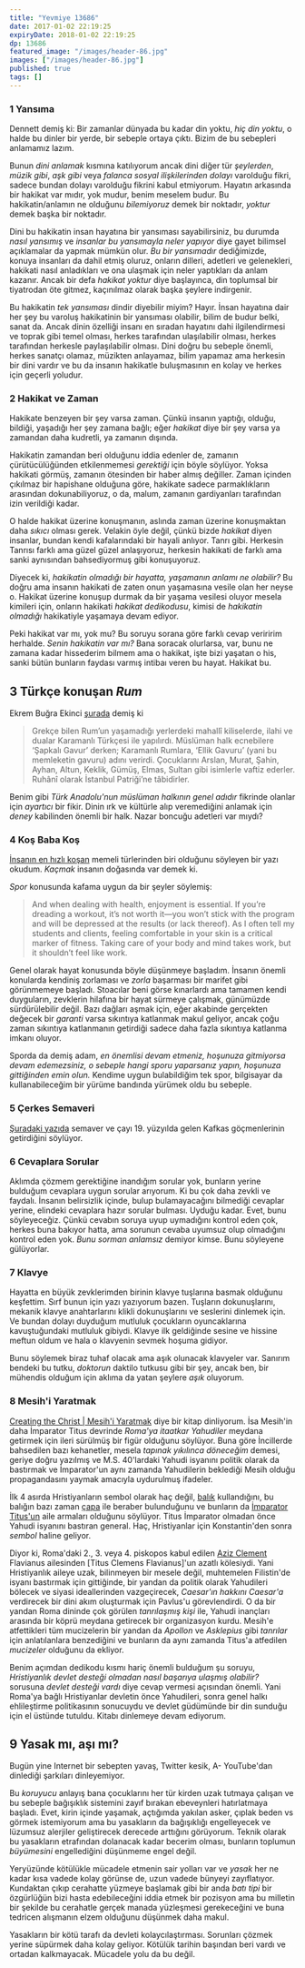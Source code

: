 ```yaml
---
title: "Yevmiye 13686"
date: 2017-01-02 22:19:25
expiryDate: 2018-01-02 22:19:25
dp: 13686
featured_image: "/images/header-86.jpg"
images: ["/images/header-86.jpg"]
published: true
tags: []
---
```




### 1 Yansıma

Dennett demiş ki: Bir zamanlar dünyada bu kadar din yoktu, *hiç din yoktu*, o
halde bu dinler bir yerde, bir sebeple ortaya çıktı. Bizim de bu sebepleri
anlamamız lazım. 

Bunun *dini anlamak* kısmına katılıyorum ancak dini diğer tür *şeylerden*,
*müzik gibi*, *aşk gibi* veya *falanca sosyal ilişkilerinden dolayı* varolduğu
fikri, sadece bundan dolayı varolduğu fikrini kabul etmiyorum. Hayatın arkasında
bir hakikat var mıdır, yok mudur, benim meselem budur. Bu hakikatin/anlamın ne
olduğunu *bilemiyoruz* demek bir noktadır, *yoktur* demek başka bir noktadır. 

Dini bu hakikatin insan hayatına bir yansıması sayabilirsiniz, bu durumda *nasıl
yansımış* ve *insanlar bu yansımayla neler yapıyor* diye gayet bilimsel
açıklamalar da yapmak mümkün olur. *Bu bir yansımadır* dediğimizde, konuya
insanları da dahil etmiş oluruz, onların dilleri, adetleri ve gelenekleri,
hakikati nasıl anladıkları ve ona ulaşmak için neler yaptıkları da anlam
kazanır. Ancak bir defa *hakikat yoktur* diye başlayınca, din toplumsal bir
tiyatrodan öte gitmez, kaçınılmaz olarak başka şeylere indirgenir. 

Bu hakikatin *tek yansıması* dindir diyebilir miyim? Hayır. İnsan hayatına dair
her şey bu varoluş hakikatinin bir yansıması olabilir, bilim de budur belki,
sanat da. Ancak dinin özelliği insanı en sıradan hayatını dahi ilgilendirmesi ve
toprak gibi temel olması, herkes tarafından ulaşılabilir olması, herkes
tarafından herkesle paylaşılabilir olması. Dini doğru bu sebeple önemli,
herkes sanatçı olamaz, müzikten anlayamaz, bilim yapamaz ama herkesin bir dini
vardır ve bu da insanın hakikatle buluşmasının en kolay ve herkes için geçerli
yoludur. 


### 2 Hakikat ve Zaman


Hakikate benzeyen bir şey varsa zaman. Çünkü insanın yaptığı, olduğu, bildiği, yaşadığı her şey zamana bağlı; eğer *hakikat* diye bir şey varsa ya zamandan daha kudretli, ya zamanın dışında. 

Hakikatin zamandan beri olduğunu iddia edenler de, zamanın çürütücülüğünden etkilenmemesi *gerektiği* için böyle söylüyor. Yoksa hakikati görmüş, zamanın ötesinden bir haber almış değiller. Zaman içinden çıkılmaz bir hapishane olduğuna göre, hakikate sadece parmaklıkların arasından dokunabiliyoruz, o da, malum, zamanın gardiyanları tarafından izin verildiği kadar. 

O halde hakikat üzerine konuşmanın, aslında zaman üzerine konuşmaktan daha *sıkıcı* olması gerek. Velakin öyle değil, çünkü bizde *hakikat* diyen insanlar, bundan kendi kafalarındaki bir hayali anlıyor. Tanrı gibi. Herkesin Tanrısı farklı ama güzel güzel anlaşıyoruz, herkesin hakikati de farklı ama sanki aynısından bahsediyormuş gibi konuşuyoruz. 

Diyecek ki, *hakikatin olmadığı bir hayatta, yaşamanın anlamı ne olabilir?* Bu doğru ama insanın hakikati de zaten onun yaşamasına vesile olan her neyse o. Hakikat üzerine konuşup durmak da bir yaşama vesilesi oluyor mesela kimileri için, onların hakikati *hakikat dedikodusu*, kimisi de *hakikatin olmadığı* hakikatiyle yaşamaya devam ediyor. 

Peki hakikat var mı, yok mu? Bu soruyu sorana göre farklı cevap veriririm herhalde. *Senin hakikatin var mı?* Bana soracak olurlarsa, var, bunu ne zamana kadar hissederim bilmem ama o hakikat, işte bizi yaşatan o his, sanki bütün bunların faydası varmış intibaı veren bu hayat. Hakikat bu. 

## 3 Türkçe konuşan *Rum* 

Ekrem Buğra Ekinci [şurada](http://www.ekrembugraekinci.com/makale.asp?id=764)
demiş ki

> Grekçe bilen Rum’un yaşamadığı yerlerdeki mahallî kiliselerde, ilahi ve dualar
> Karamanlı Türkçesi ile yapılırdı. Müslüman halk ecnebilere ‘Şapkalı Gavur’
> derken; Karamanlı Rumlara, ‘Ellik Gavuru’ (yani bu memleketin gavuru) adını
> verirdi. Çocuklarını Arslan, Murat, Şahin, Ayhan, Altun, Keklik, Gümüş, Elmas,
> Sultan gibi isimlerle vaftiz ederler. Ruhânî olarak İstanbul Patriği’ne
> tâbidirler.

Benim gibi *Türk Anadolu'nun müslüman halkının genel adıdır* fikrinde olanlar
için *ayartıcı* bir fikir. Dinin ırk ve kültürle alıp veremediğini anlamak için
*deney* kabilinden önemli bir halk. Nazar boncuğu adetleri var mıydı?


### 4 Koş Baba Koş 

[İnsanın en hızlı koşan](http://bigthink.com/21st-century-spirituality/is-running-long-distances-healthy) memeli
türlerinden biri olduğunu söyleyen bir yazı okudum. *Kaçmak* insanın doğasında
var demek ki. 

*Spor* konusunda kafama uygun da bir şeyler söylemiş: 

> And when dealing with health, enjoyment is essential. If you’re dreading a
> workout, it’s not worth it—you won’t stick with the program and will be
> depressed at the results (or lack thereof). As I often tell my students and
> clients, feeling comfortable in your skin is a critical marker of
> fitness. Taking care of your body and mind takes work, but it shouldn’t feel
> like work.

Genel olarak hayat konusunda böyle düşünmeye başladım. İnsanın önemli konularda
kendiniş zorlaması ve *zorla* başarması bir marifet gibi görünmemeye
başladı. Stoacılar beni görse kınarlardı ama tamamen kendi duyguların, zevklerin
hilafına bir hayat sürmeye çalışmak, günümüzde sürdürülebilir değil. Bazı
dağları aşmak için, eğer akabinde gerçekten değecek bir *garanti* varsa
sıkıntıya katlanmak makul geliyor, ancak çoğu zaman sıkıntıya katlanmanın
getirdiği sadece daha fazla sıkıntıya katlanma imkanı oluyor. 

Sporda da demiş adam, *en önemlisi devam etmeniz, hoşunuza gitmiyorsa devam
edemezsiniz, o sebeple hangi sporu yaparsanız yapın, hoşunuza gittiğinden emin
olun.* Kendime uygun bulabildiğim tek spor, bilgisayar da kullanabileceğim bir
yürüme bandında yürümek oldu bu sebeple. 

### 5 Çerkes Semaveri

[Şuradaki yazıda](http://www.ekrembugraekinci.com/makale.asp?id=763)
semaver ve çayı 19. yüzyılda gelen Kafkas göçmenlerinin getirdiğini
söylüyor. 


### 6 Cevaplara Sorular

Aklımda çözmem gerektiğine inandığım sorular yok, bunların yerine bulduğum
cevaplara uygun sorular arıyorum. Ki bu çok daha zevkli ve faydalı. İnsanın
belirsizlik içinde, bulup bulamayacağını bilmediği cevaplar yerine, elindeki
cevaplara hazır sorular bulması. Uyduğu kadar. Evet, bunu söyleyeceğiz. Çünkü
cevabın soruya uyup uymadığını kontrol eden çok, herkes buna bakıyor hatta, ama
sorunun cevaba uyumsuz olup olmadığını kontrol eden yok. *Bunu sorman anlamsız*
demiyor kimse. Bunu söyleyene gülüyorlar. 

### 7 Klavye 

Hayatta en büyük zevklerimden birinin klavye tuşlarına basmak olduğunu
keşfettim. Sırf bunun için yazı yazıyorum bazen. Tuşların dokunuşlarını, mekanik
klavye anahtarlarını klikli dokunuşlarını ve seslerini dinlemek için. Ve bundan
dolayı duyduğum mutluluk çocukların oyuncaklarına kavuştuğundaki mutluluk
gibiydi. Klavye ilk geldiğinde sesine ve hissine meftun oldum ve hala o
klavyenin sevmek hoşuma gidiyor.

Bunu söylemek biraz tuhaf olacak ama aşık olunacak klavyeler var. Sanırım
bendeki bu tutku, *doktorun* daktilo tutkusu gibi bir şey, ancak ben, bir
mühendis olduğum için aklıma da yatan şeylere *aşık* oluyorum.

### 8 Mesih'i Yaratmak

[Creating the Christ | Mesih'i Yaratmak](https://www.amazon.com/Creating-Christ-Emperors-Invented-Christianity-ebook/dp/B01LRP3EDG) diye bir kitap dinliyorum. İsa Mesih'in
daha İmparator Titus devrinde *Roma'ya itaatkar Yahudiler* meydana getirmek için
ileri sürülmüş bir figür olduğunu söylüyor. Buna göre İncillerde bahsedilen bazı
kehanetler, mesela *tapınak yıkılınca döneceğim* demesi, geriye doğru yazılmış
ve M.S. 40'lardaki Yahudi isyanını politik olarak da bastırmak ve İmparator'un
aynı zamanda Yahudilerin beklediği Mesih olduğu propagandasını yaymak amacıyla
uydurulmuş ifadeler.

İlk 4 asırda Hristiyanların sembol olarak haç değil, [balık](https://en.wikipedia.org/wiki/Ichthys) kullandığını, bu
balığın bazı
zaman
[çapa](http://www.christianitytoday.com/history/2008/august/what-is-origin-of-anchor-as-christian-symbol-and-why-do-we.html) ile
beraber bulunduğunu ve bunların da [İmparator Titus'un](https://en.wikipedia.org/wiki/Titus) aile armaları olduğunu söylüyor. Titus İmparator olmadan önce
Yahudi isyanını bastıran general. Haç, Hristiyanlar için Konstantin'den sonra
*sembol* haline geliyor.

Diyor ki, Roma'daki 2., 3. veya 4. piskopos kabul edilen [Aziz Clement](https://en.wikipedia.org/wiki/Pope_Clement_I)
Flavianus ailesinden [Titus Clemens Flavianus]'un azatlı kölesiydi. Yani
Hristiyanlık aileye uzak, bilinmeyen bir mesele değil, muhtemelen Filistin'de
isyanı bastırmak için gittiğinde, bir yandan da politik olarak Yahudileri
bölecek ve siyasi ideallerinden vazgeçirecek, *Caesar'ın hakkını Caesar'a*
verdirecek bir dini akım oluşturmak için Pavlus'u görevlendirdi. O da bir yandan
Roma dininde çok görülen *tanrılaşmış kişi* ile, Yahudi inançları arasında bir
köprü meydana getirecek bir organizasyon kurdu. Mesih'e atfettikleri tüm
mucizelerin bir yandan da *Apollon* ve *Asklepius* gibi *tanrılar* için
anlatılanlara benzediğini ve bunların da aynı zamanda Titus'a atfedilen
*mucizeler* olduğunu da ekliyor. 

Benim açımdan dedikodu kısmı hariç önemli bulduğum şu soruyu, *Hristiyanlık
devlet desteği olmadan nasıl başarıya ulaşmış olabilir?* sorusuna *devlet
desteği vardı* diye cevap vermesi açısından önemli. Yani Roma'ya bağlı
Hristiyanlar devletin önce Yahudileri, sonra genel halkı ehlileştirme
politikasının sonucuydu ve devlet güdümünde bir din sunduğu için el üstünde
tutuldu. Kitabı dinlemeye devam ediyorum. 

## 9 Yasak mı, aşı mı?

Bugün yine Internet bir sebepten yavaş, Twitter kesik, A- YouTube'dan
dinlediği şarkıları dinleyemiyor. 

Bu *koruyucu* anlayış bana çocuklarını her tür kirden uzak tutmaya çalışan ve bu
sebeple bağışıklık sistemini zayıf bırakan ebeveynleri hatırlatmaya
başladı. Evet, kirin içinde yaşamak, açtığımda yakılan asker, çıplak beden vs
görmek istemiyorum ama bu yasakların da bağışıklığı engelleyecek ve lüzumsuz
alerjiler geliştirecek derecede arttığını görüyorum. Teknik olarak bu yasakların
etrafından dolanacak kadar becerim olması, bunların toplumun *büyümesini*
engellediğini düşünmeme engel değil. 

Yeryüzünde kötülükle mücadele etmenin sair yolları var ve *yasak* her ne kadar
kısa vadede kolay görünse de, uzun vadede bünyeyi zayıflatıyor. Kundaktan çıkıp
cerahatte yüzmeye başlamak gibi bir anda *batı tipi* bir özgürlüğün bizi hasta
edebileceğini iddia etmek bir pozisyon ama bu milletin bir şekilde bu cerahatle
gerçek manada yüzleşmesi gerekeceğini ve buna tedricen alışmanın elzem olduğunu
düşünmek daha makul. 

Yasakların bir kötü tarafı da devleti kolaycılaştırması. Sorunları çözmek yerine
süpürmek daha kolay geliyor. Kötülük tarihin başından beri vardı ve ortadan
kalkmayacak. Mücadele yolu da bu değil. 

